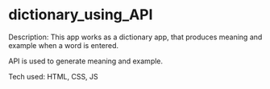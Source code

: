# dictionary_using_API

Description: This app works as a dictionary app, that produces meaning and example when a word is entered.

API is used to generate meaning and example.

Tech used: HTML, CSS, JS